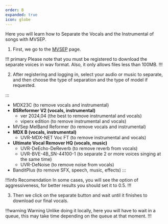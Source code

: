 ```yaml
---
order: B
expanded: true
icon: globe
---
```


Here you will learn how to Separate the Vocals and the Instrumental of songs with MVSEP.

1. First, we go to the [MVSEP](https://mvsep.com/es) page.

!!! primary Please note that you must be registered to download the separate voices in wav format. Also, it only allows files less than 100MB.
!!!

2. After registering and logging in, select your audio or music to separate, and then choose the type of separation and the type of model if requested.

:::
- MDX23C (to remove vocals and instrumental)
- **BSReformer V2 (vocals, instrumental)**
  - ver 2024,04 (the best to remove instrumental and vocals)
  - viperx edition (to remove instrumental and vocals)
- MVSep MelBand Reformer (to remove vocals and instrumental)
- **MDX B (vocals, instrumental)** 
  - UVR-MDX-NET Voc FT (to remove instrumental and vocals)
- **Ultimate Vocal Remover HQ (vocals, music)**
  - UVR-DeEcho-DeReverb (to remove reverb from vocals)
  - UVR-BVE-4B_SN-44100-1 (to separate 2 or more voices singing at the same time)
  - UVR-DeNoise (to remove noise from vocals)
- BanditPlus (to remove SFX, speech, music, effects)
:::

!!!info Recomendation
In some cases, you will see the option of aggressiveness, for better results you should set it to 0.5.
!!!

3. Then we click on the separate button and wait until it finishes to download our final vocals.

!!!warning Warning
Unlike doing it locally, here you will have to wait in a queue, this may take time depending on the queue at that moment.
!!!